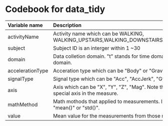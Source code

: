 # Codebook for data_tidy



Variable name    | Description
|:-------------- |:-------------|
activityName     | Activity name which can be WALKING, WALKING_UPSTAIRS,WALKING_DOWNSTAIRS,SITTING,STANDING,LAYING
subject          | Subject ID is an interger within 1 ~30
domain           | Data colletion domain. "t" stands for time domain, "f" stands for frequency domain.
accelerationType | Acceration type which can be "Body" or "Gravity"
signalType       | Signal type which can be "Acc", "AccJerk", "Gyro", "GyroJerk".
axis             | Axis which can be "X", "Y", "Z", "Mag". Note that we consider "Mag" as a special axis in the measure.
mathMethod       | Math mothods that applied to measurements. In this case, it can be "mean()" or "std()".
value            | Mean value for the measurements from those math methods.

